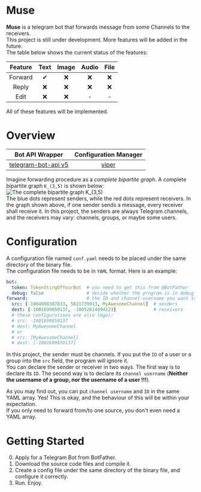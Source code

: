 # Muse
**Muse** is a telegram bot that forwards message from some Channels to the receivers.  
This project is still under development. 
More features will be added in the future.  
The table below shows the current status of the features: 

| Feature | Text | Image | Audio | File |
| :-----: | :---: | :---: | :---: | :---: |
| Forward | ✔ | ❌ | ❌ | ❌ |
| Reply   | ❌ | ❌ | ❌ | ❌ |
| Edit    | ❌ | ❌ | - | - |  

All of these features will be implemented.  

# Overview  
| Bot API Wrapper | Configuration Manager |
| :-----: | :-------------------: |
| [telegram-bot-api v5](https://github.com/go-telegram-bot-api/telegram-bot-api/tree/bot-api-5.0) | [viper](https://github.com/spf13/viper) |

Imagine forwarding procedure as a *complete bipartite graph*. A complete bipartite graph `K_(3,5)` is shown below:  
![The complete bipartite graph K_(3,5)](https://i.loli.net/2021/01/31/kAvLZMEIKSbNPXG.png)  
The blue dots represent senders, while the red dots represent receivers. 
In the graph shown above, if one sender sends a message, every receiver shall receive it. 
In this project, the senders are always Telegram channels, and the receivers may vary: channels, groups, or maybe some users.  

# Configuration
A configuration file named `conf.yaml` needs to be placed under the same directory of the binary file.  
The configuration file needs to be in `YAML` format. 
Here is an example: 

```yaml
bot:
  token: TokenStingOfYourBot  # you need to get this from @BotFather
  debug: false                # decide whether the program is in debug mode
forward:                      # the ID and channel-username you want to forward from/to
  src: [-1004998307033, 5821739913, MyAwesomeChannel]  # senders
  dest: [-1001699850137, -10052614894123]              # receivers
  # these configurations are also legal:
  # src: -1001699850137
  # dest: MyAwesomeChannel
  # or
  # src: [MyAwesomeChannel]
  # dest: [-1001699850137]
```

In this project, the sender must be channels. 
If you put the `ID` of a user or a group into the `src` field, the program will ignore it.    
You can declare the sender or receiver in two ways. 
The first way is to declare its `ID`. The second way is to declare its `channel username` (**Neither the username of a group, nor the username of a user !!!**). 

As you may find out, you can put `channel username` and `ID` in the same YAML array. 
Yes! This is okay, and the behaviour of this will be within your expectation.  
If you only need to forward from/to one source, you don't even need a YAML array.  

# Getting Started
0. Apply for a Telegram Bot from BotFather.
1. Download the source code files and compile it.   
2. Create a config file under the same directory of the binary file, and configure it correctly.  
3. Run. Enjoy.  
